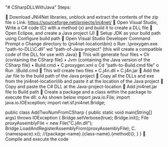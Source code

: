 "# CSharpDLLWithJava" 
Steps:
  
	Download JNI4Net libraries, unblock and extract the contents of the zip file
o	Link: https://sourceforge.net/projects/jni4net/
	Open Visual Studio, Write a C# code (C) with a method (x) and build it to create a DLL file
	Open Eclipse, and create a Java project (J)
	Setup JDK as your build path using Configure build path
	Open Visual Studio Developer Command Prompt
o	Change directory to {jni4net-location\bin}
o	Run .\proxygen.exe “path-to-DLL\C.dll” wd “path-of-Java-project” {this will create a compatible code of the DLL for use with Java}
	This will generate four files
•	Clr {containing the CSharp file}
•	Jvm {containing the Java version of the CSharp file}
•	Build.cmd
•	C.proxygen.xml
o	Cd “path-to-Build.cmd file”
o	Run .\Build.cmd
	This will create two files
•	C.j4n.dll
•	C.j4n.jar
	Add the Jar file to the build path of the Java project
	Copy all the DLLs and exe from the jni4net-location\lib and paste it at the location of the Java project
	Copy and paste the C# DLL at the Java-project-location
	Add jni4net.jar file to Build path 
	Create a package and a class within the package to execute the dll:
o	As shown below
import java.io.File;
import java.io.IOException;
import net.sf.jni4net.Bridge;

public class AddTwoNumFromCSharp {
public static void main(String[] args) throws IOException	{
Bridge.setVerbose(true);
Bridge.init();
File proxyAssemblyFile = new File("C.j4n.dll");
Bridge.LoadAndRegisterAssemblyFrom(proxyAssemblyFile);
C.{namespace}.x(); //{package-name}.{class-name}.{method}();
}
}
	Compile and execute the code

